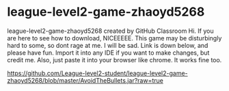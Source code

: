 # league-level2-game-zhaoyd5268
league-level2-game-zhaoyd5268 created by GitHub Classroom
Hi. If you are here to see how to download, NICEEEEE. This game may be disturbingly hard to some, so dont rage at me. I will be sad. Link is down below, and please have fun. Import it into any IDE if you want to make changes, but credit me. Also, just paste it into your browser like chrome. It works fine too.

















https://github.com/League-level2-student/league-level2-game-zhaoyd5268/blob/master/AvoidTheBullets.jar?raw=true
